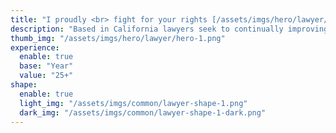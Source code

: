 ```yaml
---
title: "I proudly <br> fight for your rights [/assets/imgs/hero/lawyer/hero-2.png]"
description: "Based in California lawyers seek to continually improving their skills and approach to deliver legal advice suited for today."
thumb_img: "/assets/imgs/hero/lawyer/hero-1.png"
experience:
  enable: true
  base: "Year"
  value: "25+"
shape:
  enable: true
  light_img: "/assets/imgs/common/lawyer-shape-1.png"
  dark_img: "/assets/imgs/common/lawyer-shape-1-dark.png"
---
```

